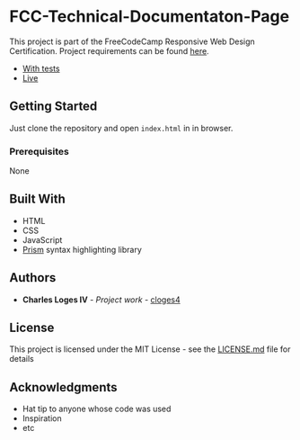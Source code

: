 
# FCC-Technical-Documentaton-Page

This project is part of the FreeCodeCamp Responsive Web Design Certification. Project requirements can be found [here](https://learn.freecodecamp.org/responsive-web-design/responsive-web-design-projects/build-a-product-landing-page). 

- [With tests](https://codepen.io/cloges4/full/mZXXVb)
- [Live](https://cloges4.github.io/FCC-Tech-Doc/)

## Getting Started

Just clone the repository and open `index.html` in in browser.

### Prerequisites

None

## Built With

* HTML
* CSS
* JavaScript
* [Prism](https://prismjs.com/) syntax highlighting library

## Authors

* **Charles Loges IV** - *Project work* - [cloges4](https://github.com/cloges4)

## License

This project is licensed under the MIT License - see the [LICENSE.md](LICENSE.md) file for details

## Acknowledgments

* Hat tip to anyone whose code was used
* Inspiration
* etc
